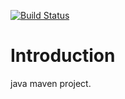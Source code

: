 [![Build Status](https://travis-ci.org/Tailp/travisplay.png)](https://travis-ci.org/Tailp/travisplay)
# Introduction 
java maven project.   
 
  
  
  
